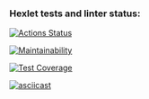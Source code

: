 ### Hexlet tests and linter status:
[![Actions Status](https://github.com/KBelonozhko/frontend-project-46/workflows/hexlet-check/badge.svg)](https://github.com/KBelonozhko/frontend-project-46/actions)

[![Maintainability](https://api.codeclimate.com/v1/badges/5dd521d3df63eae0008c/maintainability)](https://codeclimate.com/github/KBelonozhko/frontend-project-46/maintainability)

[![Test Coverage](https://api.codeclimate.com/v1/badges/5dd521d3df63eae0008c/test_coverage)](https://codeclimate.com/github/KBelonozhko/frontend-project-46/test_coverage)

[![asciicast](https://asciinema.org/a/K68duHIh643fHyXg7dFEFCky4.svg)](https://asciinema.org/a/K68duHIh643fHyXg7dFEFCky4)